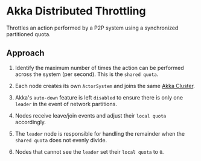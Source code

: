 Akka Distributed Throttling
===========================

Throttles an action performed by a P2P system using a synchronized partitioned quota.

Approach
--------

1.  Identify the maximum number of times the action can be performed across the system (per second). This is the
    `shared quota`.

2.  Each node creates its own `ActorSystem` and joins the same [Akka Cluster][akka-cluster].

3.  Akka's `auto-down` feature is left `disabled` to ensure there is only one `leader` in the event of network partitions.

4.  Nodes receive leave/join events and adjust their `local quota` accordingly.

5.  The `leader` node is responsible for handling the remainder when the `shared quota` does not evenly divide.

6.  Nodes that cannot see the `leader` set their `local quota` to `0`.

[akka-cluster]: http://doc.akka.io/docs/akka/snapshot/scala/cluster-usage.html "Akka Cluster"
